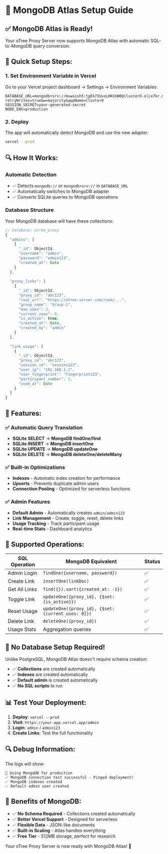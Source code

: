 # 🍃 MongoDB Atlas Setup Guide

## ✅ **MongoDB Atlas is Ready!**

Your oTree Proxy Server now supports MongoDB Atlas with automatic SQL-to-MongoDB query conversion.

## 🚀 **Quick Setup Steps:**

### **1. Set Environment Variable in Vercel**

Go to your Vercel project dashboard → Settings → Environment Variables:

```env
DATABASE_URL=mongodb+srv://muwaish5:tgEk7IUvoLHKVUW0@cluster0.olcx7kr.mongodb.net/?retryWrites=true&w=majority&appName=Cluster0
SESSION_SECRET=your-generated-secret
NODE_ENV=production
```

### **2. Deploy**

The app will automatically detect MongoDB and use the new adapter:

```bash
vercel --prod
```

## 🔍 **How It Works:**

### **Automatic Detection**
- ✅ Detects `mongodb://` or `mongodb+srv://` in `DATABASE_URL`
- ✅ Automatically switches to MongoDB adapter
- ✅ Converts SQLite queries to MongoDB operations

### **Database Structure**
Your MongoDB database will have these collections:

```javascript
// Database: otree_proxy
{
  "admins": [
    {
      "_id": ObjectId,
      "username": "admin",
      "password": "admin123",
      "created_at": Date
    }
  ],
  
  "proxy_links": [
    {
      "_id": ObjectId,
      "proxy_id": "abc123",
      "real_url": "https://otree-server.com/room/...",
      "group_name": "Group-1",
      "max_uses": 3,
      "current_uses": 0,
      "is_active": true,
      "created_at": Date,
      "created_by": "admin"
    }
  ],
  
  "link_usage": [
    {
      "_id": ObjectId,
      "proxy_id": "abc123",
      "session_id": "session123",
      "user_ip": "192.168.1.1",
      "user_fingerprint": "fingerprint123",
      "participant_number": 1,
      "used_at": Date
    }
  ]
}
```

## 🎯 **Features:**

### **✅ Automatic Query Translation**
- **SQLite SELECT** → **MongoDB findOne/find**
- **SQLite INSERT** → **MongoDB insertOne**
- **SQLite UPDATE** → **MongoDB updateOne**
- **SQLite DELETE** → **MongoDB deleteOne/deleteMany**

### **✅ Built-in Optimizations**
- **Indexes** - Automatic index creation for performance
- **Upserts** - Prevents duplicate admin users
- **Connection Pooling** - Optimized for serverless functions

### **✅ Admin Features**
- **Default Admin** - Automatically creates `admin/admin123`
- **Link Management** - Create, toggle, reset, delete links
- **Usage Tracking** - Track participant usage
- **Real-time Stats** - Dashboard analytics

## 🔧 **Supported Operations:**

| SQL Operation | MongoDB Equivalent | Status |
|---------------|-------------------|--------|
| Admin Login | `findOne({username, password})` | ✅ |
| Create Link | `insertOne(linkDoc)` | ✅ |
| Get All Links | `find({}).sort({created_at: -1})` | ✅ |
| Toggle Link | `updateOne({proxy_id}, {$set: {is_active}})` | ✅ |
| Reset Usage | `updateOne({proxy_id}, {$set: {current_uses: 0}})` | ✅ |
| Delete Link | `deleteOne({proxy_id})` | ✅ |
| Usage Stats | Aggregation queries | ✅ |

## 🚨 **No Database Setup Required!**

Unlike PostgreSQL, MongoDB Atlas doesn't require schema creation:
- ✅ **Collections** are created automatically
- ✅ **Indexes** are created automatically  
- ✅ **Default admin** is created automatically
- ✅ **No SQL scripts** to run

## 📊 **Test Your Deployment:**

1. **Deploy**: `vercel --prod`
2. **Visit**: `https://your-app.vercel.app/admin`
3. **Login**: `admin` / `admin123`
4. **Create Links**: Test the full functionality

## 🔍 **Debug Information:**

The logs will show:
```
🍃 Using MongoDB for production
✅ MongoDB connection test successful - Pinged deployment!
✅ MongoDB indexes created
✅ Default admin user created
```

## 🎉 **Benefits of MongoDB:**

- ✅ **No Schema Required** - Collections created automatically
- ✅ **Better Vercel Support** - Designed for serverless
- ✅ **Flexible Data** - JSON-like documents
- ✅ **Built-in Scaling** - Atlas handles everything
- ✅ **Free Tier** - 512MB storage, perfect for research

Your oTree Proxy Server is now ready with MongoDB Atlas! 🚀